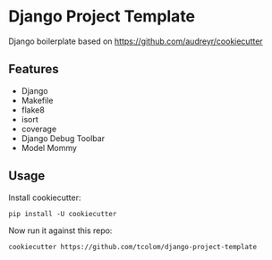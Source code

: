 # Django Project Template

Django boilerplate based on https://github.com/audreyr/cookiecutter

## Features
- Django
- Makefile
- flake8
- isort
- coverage
- Django Debug Toolbar
- Model Mommy

## Usage
Install cookiecutter:
```
pip install -U cookiecutter
```

Now run it against this repo:
```
cookiecutter https://github.com/tcolom/django-project-template
```
